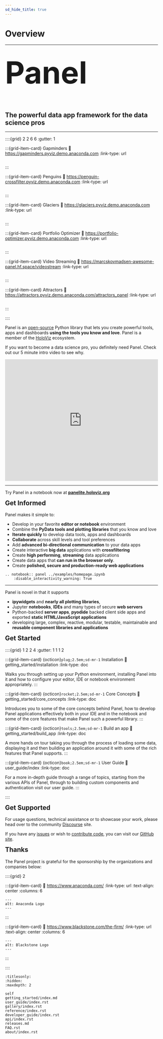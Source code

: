 ```yaml
---
sd_hide_title: true
---
```


# Overview

----

<h1 style="margin-top: 0.3em;font-size:100px;">Panel</h1>
<h2 style="margin-top: 0.3em;">The powerful data app framework for the data science pros</h2>

----

::::{grid} 2 2 6 6
:gutter: 1

:::{grid-item-card} Gapminders
:link: https://gapminders.pyviz.demo.anaconda.com
:link-type: url

```{image} https://assets.holoviews.org/panel/thumbnails/index/gapminders.png
```

:::

:::{grid-item-card} Penguins
:link: https://penguin-crossfilter.pyviz.demo.anaconda.com
:link-type: url

```{image} https://assets.holoviews.org/panel/thumbnails/index/penguins.png
```

:::

:::{grid-item-card} Glaciers
:link: https://glaciers.pyviz.demo.anaconda.com
:link-type: url

```{image} https://assets.holoviews.org/panel/thumbnails/index/glaciers.png
```

:::

:::{grid-item-card} Portfolio Optimizer
:link: https://portfolio-optimizer.pyviz.demo.anaconda.com
:link-type: url

```{image} https://assets.holoviews.org/panel/thumbnails/index/portfolio_optimizer.png
```

:::

:::{grid-item-card} Video Streaming
:link: https://marcskovmadsen-awesome-panel.hf.space/videostream
:link-type: url

```{image} https://user-images.githubusercontent.com/42288570/208263362-519d9398-743b-4d7f-b4ae-a2a2721944ea.png
```

:::

:::{grid-item-card} Attractors
:link: https://attractors.pyviz.demo.anaconda.com/attractors_panel
:link-type: url

```{image} https://assets.holoviews.org/panel/thumbnails/index/attractors.png
```

:::

::::

Panel is an [open-source](https://github.com/holoviz/panel/blob/master/LICENSE.txt) Python library that lets you create powerful tools, apps and dashboards **using the tools you know and love**. Panel is a member of the [HoloViz](https://holoviz.org/) ecosystem.

If you want to become a data science pro, you definitely need Panel. Check out our 5 minute intro video to see why.

<iframe allow="accelerometer; clipboard-write; encrypted-media; gyroscope; picture-in-picture" allowfullscreen="" frameborder="0" height="400" src="https://www.youtube.com/embed/KP9bRmzinaY" title="Panel: Powerful Data Apps for Data Science Pros" width="100%"></iframe>

----

Try Panel in a notebook now at [**panelite.holoviz.org**](https://panelite.holoviz.org)

<h2 style="margin-top: 0.3em;">Get Informed</h2>

Panel makes it simple to:

- Develop in your favorite **editor or notebook** environment
- Combine the **PyData tools and plotting libraries** that you know and love
- **Iterate quickly** to develop data tools, apps and dashboards
- **Collaborate** across skill levels and tool preferences
- Add **advanced bi-directional communication** to your data apps
- Create interactive **big data** applications with **crossfiltering**
- Create **high performing**, **streaming** data applications
- Create data apps that **can run in the browser only**.
- Create **polished, secure and production-ready web applications**

```{eval-rst}
.. notebook:: panel ../examples/homepage.ipynb
    :disable_interactivity_warning: True
```

----

Panel is novel in that it supports

- **ipywidgets** and **nearly all plotting libraries**,
- Jupyter **notebooks**, **IDEs** and many types of secure **web servers**
- Python-backed **server apps**, **pyodide** backed client side apps and exported **static HTML/JavaScript applications**
- developing large, complex, reactive, modular, testable, maintainable and **reusable component libraries and applications**

<h2 style="margin-top: 0.3em;">Get Started</h2>

::::{grid} 1 2 2 4
:gutter: 1 1 1 2

:::{grid-item-card} {octicon}`plug;2.5em;sd-mr-1` Installation
:link: getting_started/installation
:link-type: doc

Walks you through setting up your Python environment, installing Panel into it and how to configure your editor, IDE or notebook environment appropriately.
:::

:::{grid-item-card} {octicon}`rocket;2.5em;sd-mr-1` Core Concepts
:link: getting_started/core_concepts
:link-type: doc

Introduces you to some of the core concepts behind Panel, how to develop Panel applications effectively both in your IDE and in the notebook and some of the core features that make Panel such a powerful library.
:::

:::{grid-item-card} {octicon}`tools;2.5em;sd-mr-1` Build an app
:link: getting_started/build_app
:link-type: doc

A more hands on tour taking you through the process of loading some data, displaying it and then building an application around it with some of the rich features that Panel supports.
:::

:::{grid-item-card} {octicon}`book;2.5em;sd-mr-1` User Guide
:link: user_guide/index
:link-type: doc

For a more in-depth guide through a range of topics, starting from the various APIs of Panel, through to building custom components and authentication visit our user guide.
:::

::::

<h2 style="margin-top: 0.3em;">Get Supported</h2>

For usage questions, technical assistance or to showcase your work, please head over to the community [Discourse](https://discourse.holoviz.org/) site.

If you have any [issues](https://github.com/holoviz/panel/issues) or wish to [contribute code](https://help.github.com/articles/about-pull-requests), you can visit our [GitHub site](https://github.com/holoviz/panel).

<h2 style="margin-top: 0.3em;">Thanks</h2>

The Panel project is grateful for the sponsorship by the organizations and companies below:

::::{grid} 2

:::{grid-item-card}
:link: https://www.anaconda.com/
:link-type: url
:text-align: center
:columns: 6

```{image} https://static.bokeh.org/sponsor/anaconda.png
---
alt: Anaconda Logo
---
```

:::

:::{grid-item-card}
:link: https://www.blackstone.com/the-firm/
:link-type: url
:text-align: center
:columns: 6

```{image} https://static.bokeh.org/sponsor/blackstone.png
---
alt: Blackstone Logo
---
```

:::

::::

```{toctree}
:titlesonly:
:hidden:
:maxdepth: 2

self
getting_started/index.md
user_guide/index.rst
gallery/index.rst
reference/index.rst
developer_guide/index.rst
api/index.rst
releases.md
FAQ.rst
about/index.rst
```
